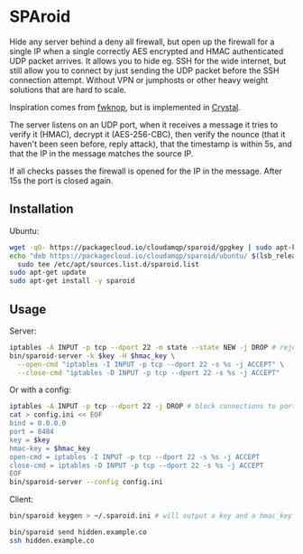 # SPAroid

Hide any server behind a deny all firewall, but open up the firewall for a single IP when a single correctly AES encrypted and HMAC authenticated UDP packet arrives. It allows you to hide eg. SSH for the wide internet, but still allow you to connect by just sending the UDP packet before the SSH connection attempt. Without VPN or jumphosts or other heavy weight solutions that are hard to scale.

Inspiration comes from [fwknop](http://www.cipherdyne.org/fwknop/docs/fwknop-tutorial.html), but is implemented in [Crystal](https://www.crystal-lang.com).

The server listens on an UDP port, when it receives a message it tries to verify it (HMAC), decrypt it (AES-256-CBC), then verify the nounce (that it haven't been seen before, reply attack), that the timestamp is within 5s, and that the IP in the message matches the source IP.

If all checks passes the firewall is opened for the IP in the message. After 15s the port is closed again.

## Installation

Ubuntu:

```sh
wget -qO- https://packagecloud.io/cloudamqp/sparoid/gpgkey | sudo apt-key add -
echo "deb https://packagecloud.io/cloudamqp/sparoid/ubuntu/ $(lsb_release -cs) main" |\
  sudo tee /etc/apt/sources.list.d/sparoid.list
sudo apt-get update
sudo apt-get install -y sparoid
```

## Usage

Server:

```sh
iptables -A INPUT -p tcp --dport 22 -m state --state NEW -j DROP # reject new connections to 22 by default
bin/sparoid-server -k $key -H $hmac_key \
  --open-cmd "iptables -I INPUT -p tcp --dport 22 -s %s -j ACCEPT" \
  --close-cmd "iptables -D INPUT -p tcp --dport 22 -s %s -j ACCEPT"
```

Or with a config:

```sh
iptables -A INPUT -p tcp --dport 22 -j DROP # block connections to port 22
cat > config.ini << EOF
bind = 0.0.0.0
port = 8484
key = $key
hmac-key = $hmac_key
open-cmd = iptables -I INPUT -p tcp --dport 22 -s %s -j ACCEPT
close-cmd = iptables -D INPUT -p tcp --dport 22 -s %s -j ACCEPT
EOF
bin/sparoid-server --config config.ini
```

Client:

```sh
bin/sparoid keygen > ~/.sparoid.ini # will output a key and a hmac_key that will be used below

bin/sparoid send hidden.example.co
ssh hidden.example.co
```
